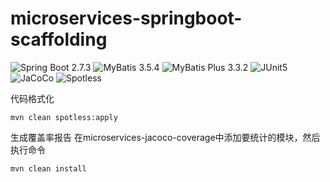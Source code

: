 # microservices-springboot-scaffolding
![Spring Boot 2.7.3](https://img.shields.io/badge/Spring%20Boot-2.7.3-brightgreen)
![MyBatis 3.5.4](https://img.shields.io/badge/MyBatis-3.3.2-9cf)
![MyBatis Plus 3.3.2](https://img.shields.io/badge/MyBatis%20Plus-3.3.2-f669b4)
![JUnit5](https://img.shields.io/badge/JUnit5-blue.svg)
![JaCoCo](https://img.shields.io/badge/JaCoCo-green.svg)
![Spotless](https://img.shields.io/badge/Spotless-yellow.svg)


代码格式化
```
mvn clean spotless:apply
```

生成覆盖率报告
在microservices-jacoco-coverage中添加要统计的模块，然后执行命令
```
mvn clean install
```